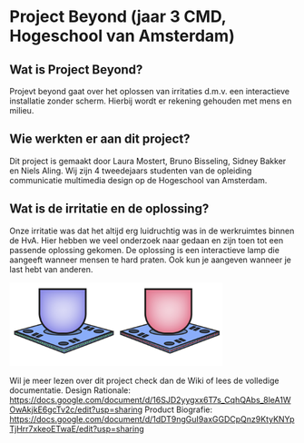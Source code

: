 # Project Beyond (jaar 3 CMD, Hogeschool van Amsterdam)

## Wat is Project Beyond?
Projevt beyond gaat over het oplossen van irritaties d.m.v. een interactieve installatie zonder scherm. 
Hierbij wordt er rekening gehouden met mens en milieu.

## Wie werkten er aan dit project?
Dit project is gemaakt door Laura Mostert, Bruno Bisseling, Sidney Bakker en Niels Aling. Wij zijn 4 tweedejaars studenten van de opleiding communicatie multimedia design op de Hogeschool van Amsterdam. 

## Wat is de irritatie en de oplossing?
Onze irritatie was dat het altijd erg luidruchtig was in de werkruimtes binnen de HvA. Hier hebben we veel onderzoek naar gedaan en zijn toen tot een passende oplossing gekomen. De oplossing is een interactieve lamp die aangeeft wanneer mensen te hard praten. Ook kun je aangeven wanneer je last hebt van anderen. 

<img src="readme_images/Lamp.png" width="375px" alt="foto van interactieve lamp">

Wil je meer lezen over dit project check dan de Wiki of lees de volledige documentatie.
Design Rationale: https://docs.google.com/document/d/16SJD2yygxx6T7s_CqhQAbs_8leA1WOwAkjkE6gcTv2c/edit?usp=sharing
Product Biografie: https://docs.google.com/document/d/1dDT9ngGuI9axGGDCpQnz9KtyKNYpTjHrr7xkeoETwaE/edit?usp=sharing

